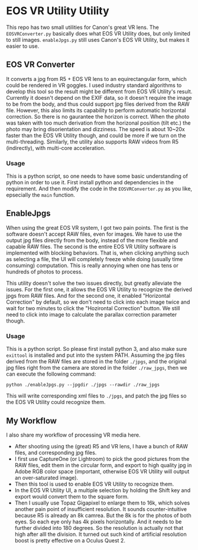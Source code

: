 # EOS VR Utility Utility

This repo has two small utilities for Canon's great VR lens.
The `EOSVRConverter.py` basically does what EOS VR Utility does, but only limited to still images.
`enableJpgs.py` still uses Canon's EOS VR Utility, but makes it easier to use.

## EOS VR Converter

It converts a jpg from R5 + EOS VR lens to an equirectangular form, which could be rendered in VR goggles.
I used industry standard algorithms to develop this tool so the result might be different from EOS VR Utility's result.
Currently it doesn't depend on the EXIF data, so it doesn't require the image to be from the body, and thus could support jpg files derived from the RAW file.
However, this also limits its capability to perform automatic horizontal correction.
So there is no gaurantee the horizon is correct.
When the photo was taken with too much derivation from the horizonal position (tilt etc.) the photo may bring disorientation and dizziness.
The speed is about 10~20x faster than the EOS VR Utility though, and could be more if we turn on the multi-threading.
Similarly, the utility also supports RAW videos from R5 (indirectly), with multi-core acceleration.

### Usage

This is a python script, so one needs to have some basic understanding of python in order to use it.
First install python and dependencies in the requirement.
And then modify the code in the `EOSVRConverter.py` as you like, epsecially the `main` function.

## EnableJpgs

When using the great EOS VR system, I got two pain points.
The first is the software doesn't accept RAW files, even for images.
We have to use the output jpg files directly from the body, instead of the more flexible and capable RAW files.
The second is the entire EOS VR Utility software is implemented with blocking behaviors.
That is, when clicking anything such as selecting a file, the UI will completely freeze while doing (usually time consuming) computation.
This is really annoying when one has tens or hundreds of photos to process.

This utility doesn't solve the two issues directly, but greatly alleviate the issues.
For the first one, it allows the EOS VR Utility to recognize the derived jpgs from RAW files.
And for the second one, it enabled "Horizontal Correction" by default, so we don't need to click into each image twice and wait for two minutes to click the "Hozirontal Correction" button.
We still need to click into image to calculate the parallax correction parameter though.

### Usage

This is a python script.
So please first install python 3, and also make sure `exittool` is installed and put into the system PATH.
Assuming the jpg files derived from the RAW files are stored in the folder `./jpgs`, and the original jpg files right from the camera are stored in the folder `./raw_jpgs`, then we can execute the following command:

```
python ./enableJpgs.py --jpgdir ./jpgs --rawdir ./raw_jpgs
```

This will write corresponding xml files to `./jpgs`, and patch the jpg files so the EOS VR Utility could recognize them.

## My Workflow

I also share my workflow of processing VR media here.

* After shooting using the (great) R5 and VR lens, I have a bunch of RAW files, and corresponding jpg files.
* I first use CaptureOne (or Lightroom) to pick the good pictures from the RAW files, edit them in the circular form, and export to high quality jpg in Adobe RGB color space (important, otherwise EOS VR Utility will output an over-saturated image).
* Then this tool is used to enable EOS VR Utility to recognize them.
* In the EOS VR Utility UI, a multiple selection by holding the Shift key and export would convert them to the square form.
* Then I usually use Topaz Gigapixel to enlarge them to 16k, which solves another pain point of insufficient resolution.
It sounds counter-intuitive because R5 is already an 8k camrea.
But the 8k is for the photos of both eyes.
So each eye only has 4k pixels horizontally.
And it needs to be further divided into 180 degrees.
So the resolution is actually not that high after alll the division.
It turned out such kind of artificial resolution boost is pretty effective on a Oculus Quest 2.